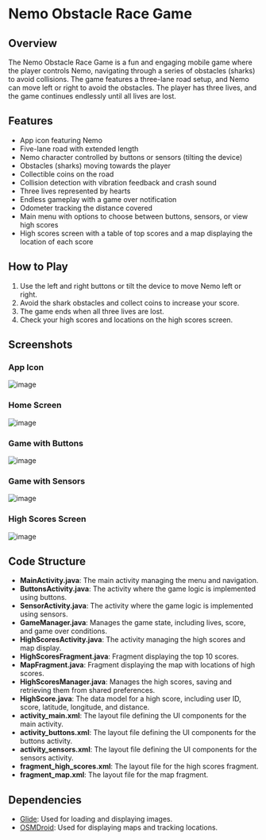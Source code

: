 # Nemo Obstacle Race Game

## Overview
The Nemo Obstacle Race Game is a fun and engaging mobile game where the player controls Nemo, navigating through a series of obstacles (sharks) to avoid collisions. The game features a three-lane road setup, and Nemo can move left or right to avoid the obstacles. The player has three lives, and the game continues endlessly until all lives are lost.

## Features
- App icon featuring Nemo
- Five-lane road with extended length
- Nemo character controlled by buttons or sensors (tilting the device)
- Obstacles (sharks) moving towards the player
- Collectible coins on the road
- Collision detection with vibration feedback and crash sound
- Three lives represented by hearts
- Endless gameplay with a game over notification
- Odometer tracking the distance covered
- Main menu with options to choose between buttons, sensors, or view high scores
- High scores screen with a table of top scores and a map displaying the location of each score

## How to Play
1. Use the left and right buttons or tilt the device to move Nemo left or right.
2. Avoid the shark obstacles and collect coins to increase your score.
3. The game ends when all three lives are lost.
4. Check your high scores and locations on the high scores screen.

## Screenshots
### App Icon
![image](https://github.com/edenSaadon/NEMO_OBS_RACE/assets/97795061/23927117-f7bb-4b81-9414-8b653bc753b4)
### Home Screen
![image](https://github.com/edenSaadon/NEMO_OBS_RACE/assets/97795061/999b4cce-c81b-4403-8d1a-9181202abe24)

### Game with Buttons
![image](https://github.com/edenSaadon/NEMO_OBS_RACE/assets/97795061/01bdc9fa-7b0c-4863-9ec6-b8b7a8a8fbe2)

### Game with Sensors
![image](https://github.com/edenSaadon/NEMO_OBS_RACE/assets/97795061/4391d454-2141-4b85-baf4-dbd0088feff0)

### High Scores Screen
![image](https://github.com/edenSaadon/NEMO_OBS_RACE/assets/97795061/90b8e6db-a96f-4066-9f01-93bfeb260b8f)



## Code Structure
- **MainActivity.java**: The main activity managing the menu and navigation.
- **ButtonsActivity.java**: The activity where the game logic is implemented using buttons.
- **SensorActivity.java**: The activity where the game logic is implemented using sensors.
- **GameManager.java**: Manages the game state, including lives, score, and game over conditions.
- **HighScoresActivity.java**: The activity managing the high scores and map display.
- **HighScoresFragment.java**: Fragment displaying the top 10 scores.
- **MapFragment.java**: Fragment displaying the map with locations of high scores.
- **HighScoresManager.java**: Manages the high scores, saving and retrieving them from shared preferences.
- **HighScore.java**: The data model for a high score, including user ID, score, latitude, longitude, and distance.
- **activity_main.xml**: The layout file defining the UI components for the main activity.
- **activity_buttons.xml**: The layout file defining the UI components for the buttons activity.
- **activity_sensors.xml**: The layout file defining the UI components for the sensors activity.
- **fragment_high_scores.xml**: The layout file for the high scores fragment.
- **fragment_map.xml**: The layout file for the map fragment.

## Dependencies
- [Glide](https://github.com/bumptech/glide): Used for loading and displaying images.
- [OSMDroid](https://github.com/osmdroid/osmdroid): Used for displaying maps and tracking locations.
